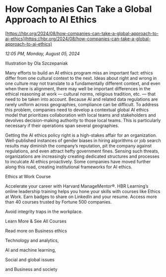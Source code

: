 # How Companies Can Take a Global Approach to AI Ethics

[https://hbr.org/2024/08/how-companies-can-take-a-global-approach-to-ai-ethics](https://hbr.org/2024/08/how-companies-can-take-a-global-approach-to-ai-ethics)

*12:05 PM, Monday, August 05, 2024*

Illustration by Ola Szczepaniak

Many efforts to build an AI ethics program miss an important fact: ethics differ from one cultural context to the next. Ideas about right and wrong in one culture may not translate to a fundamentally different context, and even when there is alignment, there may well be important differences in the ethical reasoning at work — cultural norms, religious tradition, etc. — that need to be taken into account. Because AI and related data regulations are rarely uniform across geographies, compliance can be difficult. To address this problem, companies need to develop a contextual global AI ethics model that prioritizes collaboration with local teams and stakeholders and devolves decision-making authority to those local teams. This is particularly necessary if their operations span several geographies.

Getting the AI ethics policy right is a high-stakes affair for an organization. Well-published instances of gender biases in hiring algorithms or job search results may diminish the company’s reputation, pit the company against regulations, and even attract hefty government fines. Sensing such threats, organizations are increasingly creating dedicated structures and processes to inculcate AI ethics proactively. Some companies have moved further along this road, creating institutional frameworks for AI ethics.

Ethics at Work Course

Accelerate your career with Harvard ManageMentor®. HBR Learning’s online leadership training helps you hone your skills with courses like Ethics at Work. Earn badges to share on LinkedIn and your resume. Access more than 40 courses trusted by Fortune 500 companies.

Avoid integrity traps in the workplace.

Learn More & See All Courses

Read more on Business ethics

Technology and analytics,

AI and machine learning,

Social and global issues

and Business and society

